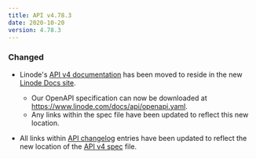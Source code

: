 ```yaml
---
title: API v4.78.3
date: 2020-10-20
version: 4.78.3
---
```


### Changed

- Linode's [API v4 documentation](/docs/api/) has been moved to reside in the new [Linode Docs site](http://www.linode.com/docs).

  - Our OpenAPI specification can now be downloaded at https://www.linode.com/docs/api/openapi.yaml.
  - Any links within the spec file have been updated to reflect this new location.

- All links within [API changelog](https://developers.linode.com/changelog/api/) entries have been updated to reflect the new location of the [API v4 spec](/docs/api/) file.
